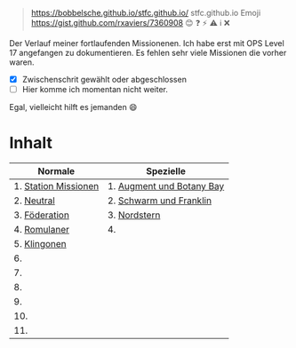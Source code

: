 > https://bobbelsche.github.io/stfc.github.io/
> stfc.github.io
> Emoji https://gist.github.com/rxaviers/7360908
:blush: :question: :zap: :warning: :information_source: :x:

Der Verlauf meiner fortlaufenden Missionenen. Ich habe erst mit OPS Level 17 angefangen zu dokumentieren. Es fehlen sehr viele Missionen die vorher waren.

- [x] Zwischenschrit gewählt oder abgeschlossen
- [ ] Hier komme ich momentan nicht weiter.

Egal, vielleicht hilft es jemanden :smile:


# Inhalt

| Normale                                              | Spezielle                                                    |
| ---------------------------------------------------- | ------------------------------------------------------------ |
|1.  [Station Missionen](mStation.md#station-missionen)| 1. [Augment und Botany Bay](mBotanyBay.md#botany-bay)        |
|2.  [Neutral](mNeutral.md#neutral)                    | 2. [Schwarm und Franklin](mFranklin.md#franklin-und-schwarm) |
|3.  [Föderation](mFöderation.md#föderation)           | 3. [Nordstern](mNordStern.md#nordstern)                      |
|4.  [Romulaner](mRomulaner.md#romulaner)              | 4.                                                           |
|5.  [Klingonen](mKlingonen.md#klingonen)              |                                                              |
|6.                                                    |                                                              |
|7.                                                    |                                                              |
|8.                                                    |                                                              |
|9.                                                    |                                                              |
|10.                                                   |                                                              | 
|11.                                                   |                                                              | 


